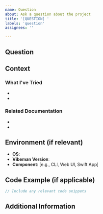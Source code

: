 ```yaml
---
name: Question
about: Ask a question about the project
title: '[QUESTION] '
labels: 'question'
assignees: ''

---
```


## Question

<!-- Ask your question here. Be as specific as possible. -->

## Context

<!-- Provide any relevant context that might help us answer your question -->

### What I've Tried

<!-- List any approaches you've already attempted -->

- 
- 

### Related Documentation

<!-- Link to any documentation you've already consulted -->

- 
- 

## Environment (if relevant)

- **OS**: 
- **Vibeman Version**: 
- **Component**: [e.g., CLI, Web UI, Swift App]

## Code Example (if applicable)

```go
// Include any relevant code snippets
```

## Additional Information

<!-- Add any other information that might be helpful -->